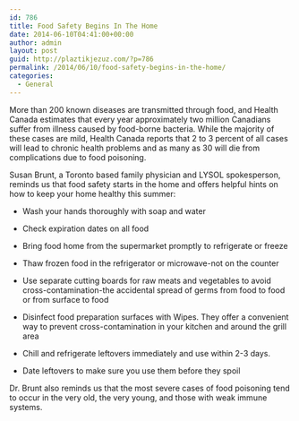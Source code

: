 ```yaml
---
id: 786
title: Food Safety Begins In The Home
date: 2014-06-10T04:41:00+00:00
author: admin
layout: post
guid: http://plaztikjezuz.com/?p=786
permalink: /2014/06/10/food-safety-begins-in-the-home/
categories:
  - General
---
```

More than 200 known diseases are transmitted through food, and Health Canada estimates that every year approximately two million Canadians suffer from illness caused by food-borne bacteria. While the majority of these cases are mild, Health Canada reports that 2 to 3 percent of all cases will lead to chronic health problems and as many as 30 will die from complications due to food poisoning.

Susan Brunt, a Toronto based family physician and LYSOL spokesperson, reminds us that food safety starts in the home and offers helpful hints on how to keep your home healthy this summer:

* Wash your hands thoroughly with soap and water
      
* Check expiration dates on all food
      
* Bring food home from the supermarket promptly to refrigerate or freeze
      
* Thaw frozen food in the refrigerator or microwave-not on the counter
      
* Use separate cutting boards for raw meats and vegetables to avoid cross-contamination-the accidental spread of germs from food to food or from surface to food
      
* Disinfect food preparation surfaces with Wipes. They offer a convenient way to prevent cross-contamination in your kitchen and around the grill area
      
* Chill and refrigerate leftovers immediately and use within 2-3 days.
      
* Date leftovers to make sure you use them before they spoil 

Dr. Brunt also reminds us that the most severe cases of food poisoning tend to occur in the very old, the very young, and those with weak immune systems.